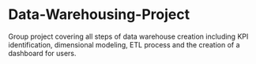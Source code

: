 # Data-Warehousing-Project
Group project covering all steps of data warehouse creation including KPI identification, dimensional modeling, ETL process and the creation of a dashboard for users.
